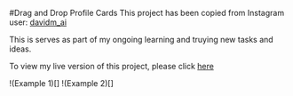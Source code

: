 #Drag and Drop Profile Cards
This project has been copied from Instagram user: [davidm_ai](https://www.instagram.com/p/DGx2pulAbSf/?img_index=2&igsh=ZWJ6aTluaG1yYWRo)

This is serves as part of my ongoing learning and truying new tasks and ideas.

To view my live version of this project, please click [here](https://andrewh1188.github.io/Drag-and-Drop-Cards/)

!(Example 1)[]
!(Example 2)[]